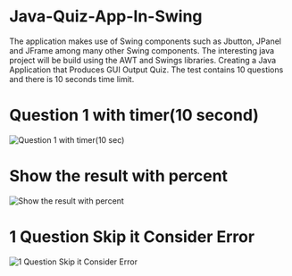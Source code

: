 # Java-Quiz-App-In-Swing
The application makes use of Swing components such as Jbutton, JPanel and JFrame among many other Swing components.
The interesting java project will be build using the AWT and Swings libraries.
Creating a Java Application that Produces GUI Output Quiz.
The test contains 10 questions and there is 10 seconds time limit.

# Question 1 with timer(10 second)
![Question 1 with timer(10 sec)](https://github.com/zaheerjmi/Java-Quiz-Game-in-Swing/assets/89310104/89066839-279d-41f9-b919-6b3d9944f5f4)

# Show the result with percent
![Show the result with percent](https://github.com/zaheerjmi/Java-Quiz-Game-in-Swing/assets/89310104/3de15bbb-69f5-42f7-8967-9ea936d76d7c)

# 1 Question Skip it Consider Error
![1 Question Skip it Consider Error](https://github.com/zaheerjmi/Java-Quiz-Game-in-Swing/assets/89310104/1fbe454b-6586-4fa4-8f55-cb5068c2cb81)


